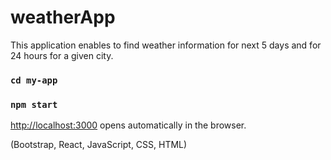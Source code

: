 # weatherApp

This application enables to find weather information for next 5 days and for 24 hours for a given city.

### `cd my-app`

### `npm start`

[http://localhost:3000](http://localhost:3000) opens automatically in the browser.

(Bootstrap, React, JavaScript, CSS, HTML)
